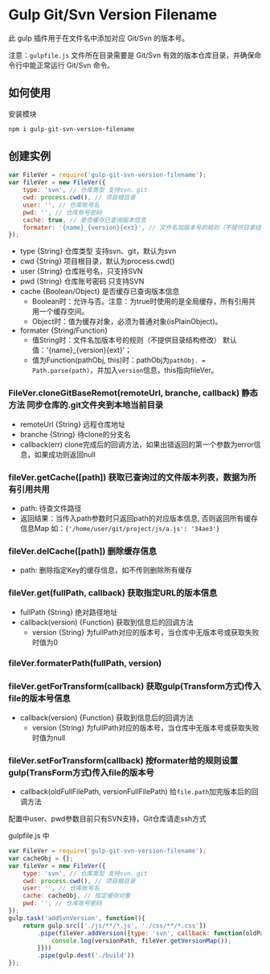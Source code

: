 # Gulp Git/Svn Version Filename

此 gulp 插件用于在文件名中添加对应 Git/Svn 的版本号。

注意：`gulpfile.js` 文件所在目录需要是 Git/Svn 有效的版本仓库目录，并确保命令行中能正常运行 Git/Svn 命令。

## 如何使用


安装模块

```bash
npm i gulp-git-svn-version-filename
```
## 创建实例

```js
var FileVer = require('gulp-git-svn-version-filename');
var fileVer = new FileVer({
	type: 'svn', // 仓库类型 支持svn、git
	cwd: process.cwd(), // 项目根目录
	user: '', // 仓库账号名
	pwd: '', // 仓库账号密码
	cache: true, // 是否缓存已查询版本信息
	formater: '{name}_{version}{ext}', // 文件名加版本号的规则（不提供目录结构修改）
});
```

- type {String} 仓库类型 支持svn、git，默认为svn
- cwd {String} 项目根目录，默认为process.cwd()
- user {String} 仓库账号名，只支持SVN
- pwd {String} 仓库账号密码 只支持SVN
- cache {Boolean/Object} 是否缓存已查询版本信息
  - Boolean时：允许与否。注意：为true时使用的是全局缓存，所有引用共用一个缓存空间。
  - Object时：值为缓存对象，必须为普通对象(isPlainObject)。
- formater {String/Function}
  - 值String时：文件名加版本号的规则（不提供目录结构修改） 默认值：'{name}_{version}{ext}'；
  - 值为Function(pathObj, this)时：pathObj为`pathObj. = Path.parse(path)`，并加入`version`信息，this指向fileVer。

### FileVer.cloneGitBaseRemot(remoteUrl, branche, callback)  静态方法 同步仓库的.git文件夹到本地当前目录
- remoteUrl {String} 远程仓库地址
- branche {String} 待clone的分支名
- callback(err) clone完成后的回调方法，如果出错返回的第一个参数为error信息，如果成功则返回null

### fileVer.getCache([path]) 获取已查询过的文件版本列表，数据为所有引用共用
- path: 待查文件路径
- 返回结果：当传入path参数时只返回path的对应版本信息, 否则返回所有缓存信息Map 如：`{'/home/user/git/project/js/a.js': '34ae3'}`

### fileVer.delCache([path]) 删除缓存信息
- path: 删除指定Key的缓存信息，如不传则删除所有缓存

### fileVer.get(fullPath, callback) 获取指定URL的版本信息

- fullPath {String} 绝对路径地址
- callback(version) {Function} 获取到信息后的回调方法
  - version {String} 为fullPath对应的版本号，当仓库中无版本号或获取失败时值为0

### fileVer.formaterPath(fullPath, version)

### fileVer.getForTransform(callback) 获取gulp(Transform方式)传入file的版本号信息

- callback(version) {Function} 获取到信息后的回调方法
  - version {String} 为fullPath对应的版本号，当仓库中无版本号或获取失败时值为null

### fileVer.setForTransform(callback) 按formater给的规则设置gulp(TransForm方式)传入file的版本号
- callback(oldFullFilePath, versionFullFilePath) 给`file.path`加完版本后的回调方法


配置中user、pwd参数目前只有SVN支持，Git仓库请走ssh方式

gulpfile.js 中

```js
var FileVer = require('gulp-git-svn-version-filename');
var cacheObj = {};
var fileVer = new FileVer({
	type: 'svn', // 仓库类型 支持svn、git
	cwd: process.cwd(), // 项目根目录
	user: '', // 仓库账号名
	cache: cacheObj, // 指定缓存对象
	pwd: '', // 仓库账号密码
});
gulp.task('addSvnVersion', function(){
	return gulp.src(['./js/**/*.js', './css/**/*.css'])
		.pipe(fileVer.addVersion({type: 'svn', callback: function(oldPath, versionPath){
			console.log(versionPath, fileVer.getVersionMap());
		}}))
		.pipe(gulp.dest('./build'))
});
```

